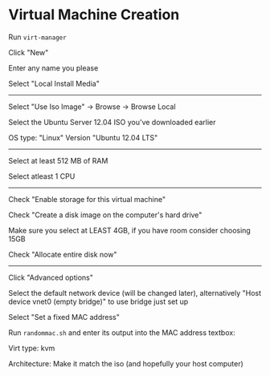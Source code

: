 # Virtual Machine Creation

Run `virt-manager`

Click "New"

Enter any name you please

Select "Local Install Media"

---

Select "Use Iso Image" -> Browse -> Browse Local

Select the Ubuntu Server 12.04 ISO you've downloaded earlier

OS type: "Linux"
Version "Ubuntu 12.04 LTS"

---

Select at least 512 MB of RAM

Select atleast 1 CPU

---

Check "Enable storage for this virtual machine"

Check "Create a disk image on the computer's hard drive"

Make sure you select at LEAST 4GB, if you have room consider choosing 15GB

Check "Allocate entire disk now"

---

Click "Advanced options"

Select the default network device (will be changed later), alternatively "Host device vnet0 (empty bridge)" to use bridge just set up

Select "Set a fixed MAC address"

Run `randommac.sh` and enter its output into the MAC address textbox:

Virt type: kvm

Architecture: Make it match the iso (and hopefully your host computer)
